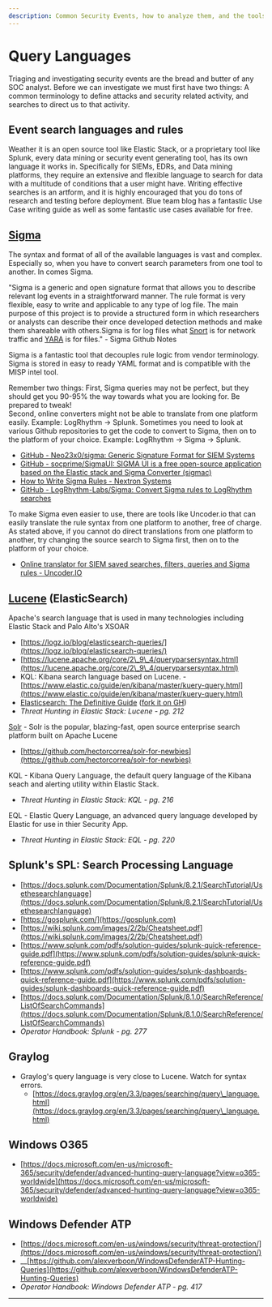 ```yaml
---
description: Common Security Events, how to analyze them, and the tools to do so
---
```


# Query Languages

Triaging and investigating security events are the bread and butter of any SOC analyst. Before we can investigate we must first have two things: A common terminology to define attacks and security related activity, and searches to direct us to that activity.

## **Event search languages and rules**

Weather it is an open source tool like Elastic Stack, or a proprietary tool like Splunk, every data mining or security event generating tool, has its own language it works in. Specifically for SIEMs, EDRs, and Data mining platforms, they require an extensive and flexible language to search for data with a multitude of conditions that a user might have. Writing effective searches is an artform, and it is highly encouraged that you do tons of research and testing before deployment. Blue team blog has a fantastic Use Case writing guide as well as some fantastic use cases available for free.

## [Sigma](https://github.com/Neo23x0/sigma)

The syntax and format of all of the available languages is vast and complex. Especially so, when you have to convert search parameters from one tool to another. In comes Sigma.&#x20;

"Sigma is a generic and open signature format that allows you to describe relevant log events in a straightforward manner. The rule format is very flexible, easy to write and applicable to any type of log file. The main purpose of this project is to provide a structured form in which researchers or analysts can describe their once developed detection methods and make them shareable with others.Sigma is for log files what [Snort](https://www.snort.org) is for network traffic and [YARA](https://github.com/VirusTotal/yara) is for files." - Sigma Github Notes

Sigma is a fantastic tool that decouples rule logic from vendor terminology. Sigma is stored in easy to ready YAML format and is compatible with the MISP intel tool.

Remember two things: First, Sigma queries may not be perfect, but they should get you 90-95% the way towards what you are looking for. Be prepared to tweak! \
Second, online converters might not be able to translate from one platform easily. Example: LogRhythm -> Splunk. Sometimes you need to look at various Github repositories to get the code to convert to Sigma, then on to the platform of your choice. Example: LogRhythm -> Sigma -> Splunk.

* [GitHub - Neo23x0/sigma: Generic Signature Format for SIEM Systems](https://github.com/Neo23x0/sigma)&#x20;
* [GitHub - socprime/SigmaUI: SIGMA UI is a free open-source application based on the Elastic stack and Sigma Converter (sigmac)](https://github.com/socprime/SigmaUI)&#x20;
* [How to Write Sigma Rules - Nextron Systems](https://www.nextron-systems.com/2018/02/10/write-sigma-rules/)
* [GitHub - LogRhythm-Labs/Sigma: Convert Sigma rules to LogRhythm searches](https://github.com/LogRhythm-Labs/Sigma)&#x20;

To make Sigma even easier to use, there are tools like Uncoder.io that can easily translate the rule syntax from one platform to another, free of charge. As stated above, if you cannot do direct translations from one platform to another, try changing the source search to Sigma first, then on to the platform of your choice.

* [Online translator for SIEM saved searches, filters, queries and Sigma rules - Uncoder.IO](https://uncoder.io)&#x20;

## [Lucene](https://lucene.apache.org) (ElasticSearch)

Apache's search language that is used in many technologies including Elastic Stack and Palo Alto's XSOAR

* [https://logz.io/blog/elasticsearch-queries/](https://logz.io/blog/elasticsearch-queries/)
* [https://lucene.apache.org/core/2\_9\_4/queryparsersyntax.html](https://lucene.apache.org/core/2\_9\_4/queryparsersyntax.html)
* KQL: Kibana search language based on Lucene. - [https://www.elastic.co/guide/en/kibana/master/kuery-query.html](https://www.elastic.co/guide/en/kibana/master/kuery-query.html)
* [Elasticsearch: The Definitive Guide](https://www.elastic.co/guide/en/elasticsearch/guide/current/index.html) ([fork it on GH](https://github.com/elastic/elasticsearch-definitive-guide))
* _Threat Hunting in Elastic Stack: Lucene - pg. 212_

[Solr](https://solr.apache.org) - Solr is the popular, blazing-fast, open source enterprise search platform built on Apache Lucene

* [https://github.com/hectorcorrea/solr-for-newbies](https://github.com/hectorcorrea/solr-for-newbies)

KQL - Kibana Query Language, the default query language of the Kibana seach and alerting utility within Elastic Stack.

* _Threat Hunting in Elastic Stack: KQL - pg. 216_

EQL - Elastic Query Language, an advanced query language developed by Elastic for use in thier Security App.

* _Threat Hunting in Elastic Stack: EQL - pg. 220_

## Splunk's SPL: Search Processing Language

* [https://docs.splunk.com/Documentation/Splunk/8.2.1/SearchTutorial/Usethesearchlanguage](https://docs.splunk.com/Documentation/Splunk/8.2.1/SearchTutorial/Usethesearchlanguage)
* [https://gosplunk.com/](https://gosplunk.com)
* [https://wiki.splunk.com/images/2/2b/Cheatsheet.pdf](https://wiki.splunk.com/images/2/2b/Cheatsheet.pdf)
* [https://www.splunk.com/pdfs/solution-guides/splunk-quick-reference-guide.pdf](https://www.splunk.com/pdfs/solution-guides/splunk-quick-reference-guide.pdf)
* [https://www.splunk.com/pdfs/solution-guides/splunk-dashboards-quick-reference-guide.pdf](https://www.splunk.com/pdfs/solution-guides/splunk-dashboards-quick-reference-guide.pdf)
* [https://docs.splunk.com/Documentation/Splunk/8.1.0/SearchReference/ListOfSearchCommands](https://docs.splunk.com/Documentation/Splunk/8.1.0/SearchReference/ListOfSearchCommands)
* _Operator Handbook: Splunk - pg. 277_

## Graylog

* Graylog's query language is very close to Lucene. Watch for syntax errors.
  * [https://docs.graylog.org/en/3.3/pages/searching/query\_language.html](https://docs.graylog.org/en/3.3/pages/searching/query\_language.html)

## Windows O365

* [https://docs.microsoft.com/en-us/microsoft-365/security/defender/advanced-hunting-query-language?view=o365-worldwide](https://docs.microsoft.com/en-us/microsoft-365/security/defender/advanced-hunting-query-language?view=o365-worldwide)

## Windows Defender ATP

* [https://docs.microsoft.com/en-us/windows/security/threat-protection/](https://docs.microsoft.com/en-us/windows/security/threat-protection/)
* __[https://github.com/alexverboon/WindowsDefenderATP-Hunting-Queries](https://github.com/alexverboon/WindowsDefenderATP-Hunting-Queries)
* _Operator Handbook: Windows Defender ATP - pg. 417_

****
